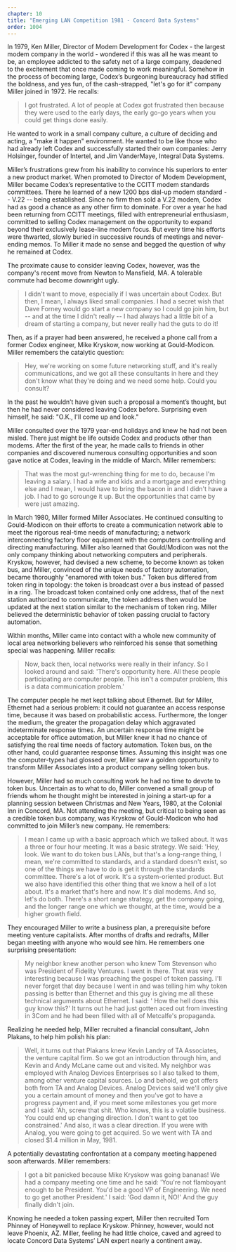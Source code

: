 ```yaml
---
chapter: 10
title: "Emerging LAN Competition 1981 - Concord Data Systems"
order: 1004
---
```


In 1979, Ken Miller, Director of Modem Development for Codex - the largest modem company in the world - wondered if this was all he was meant to be, an employee addicted to the safety net of a large company, deadened to the excitement that once made coming to work meaningful. Somehow in the process of becoming large, Codex’s burgeoning bureaucracy had stifled the boldness, and yes fun, of the cash-strapped, "let's go for it" company Miller joined in 1972. He recalls:

>I got frustrated. A lot of people at Codex got frustrated then because they were used to the early days, the early go-go years when you could get things done easily.

He wanted to work in a small company culture, a culture of deciding and acting, a "make it happen" environment. He wanted to be like those who had already left Codex and successfully started their own companies: Jerry Holsinger, founder of Intertel, and Jim VanderMaye, Integral Data Systems.

Miller’s frustrations grew from his inability to convince his superiors to enter a new product market. When promoted to Director of Modem Development, Miller became Codex’s representative to the CCITT modem standards committees. There he learned of a new 1200 bps dial-up modem standard -- V.22 -- being established. Since no firm then sold a V.22 modem, Codex had as good a chance as any other firm to dominate. For over a year he had been returning from CCITT meetings, filled with entrepreneurial enthusiasm, committed to selling Codex management on the opportunity to expand beyond their exclusively lease-line modem focus. But every time his efforts were thwarted, slowly buried in successive rounds of meetings and never-ending memos. To Miller it made no sense and begged the question of why he remained at Codex.

The proximate cause to consider leaving Codex, however, was the company's recent move from Newton to Mansfield, MA. A tolerable commute had become downright ugly.

>I didn't want to move, especially if I was uncertain about Codex. But then, I mean, I always liked small companies. I had a secret wish that Dave Forney would go start a new company so I could go join him, but -- and at the time I didn't really -- I had always had a little bit of a dream of starting a company, but never really had the guts to do it!

Then, as if a prayer had been answered, he received a phone call from a former Codex engineer, Mike Kryskow, now working at Gould-Modicon. Miller remembers the catalytic question:

>Hey, we're working on some future networking stuff, and it's really communications, and we got all these consultants in here and they don't know what they're doing and we need some help. Could you consult?

In the past he wouldn’t have given such a proposal a moment’s thought, but then he had never considered leaving Codex before. Surprising even himself, he said: "O.K., I'll come up and look."

Miller consulted over the 1979 year-end holidays and knew he had not been misled. There just might be life outside Codex and products other than modems. After the first of the year, he made calls to friends in other companies and discovered numerous consulting opportunities and soon gave notice at Codex, leaving in the middle of March. Miller remembers:

>That was the most gut-wrenching thing for me to do, because I'm leaving a salary. I had a wife and kids and a mortgage and everything else and I mean, I would have to bring the bacon in and I didn't have a job. I had to go scrounge it up. But the opportunities that came by were just amazing.

In March 1980, Miller formed Miller Associates. He continued consulting to Gould-Modicon on their efforts to create a communication network able to meet the rigorous real-time needs of manufacturing; a network interconnecting factory floor equipment with the computers controlling and directing manufacturing. Miller also learned that Gould/Modicon was not the only company thinking about networking computers and peripherals. Kryskow, however, had devised a new scheme, to become known as token bus, and Miller, convinced of the unique needs of factory automation, became thoroughly "enamored with token bus." Token bus differed from token ring in topology: the token is broadcast over a bus instead of passed in a ring. The broadcast token contained only one address, that of the next station authorized to communicate, the token address then would be updated at the next station similar to the mechanism of token ring. Miller believed the deterministic behavior of token passing crucial to factory automation.

Within months, Miller came into contact with a whole new community of local area networking believers who reinforced his sense that something special was happening. Miller recalls:

>Now, back then, local networks were really in their infancy. So I looked around and said: 'There's opportunity here. All these people participating are computer people. This isn't a computer problem, this is a data communication problem.'

The computer people he met kept talking about Ethernet. But for Miller, Ethernet had a serious problem: it could not guarantee an access response time, because it was based on probabilistic access. Furthermore, the longer the medium, the greater the propagation delay which aggravated indeterminate response times. An uncertain response time might be acceptable for office automation, but Miller knew it had no chance of satisfying the real time needs of factory automation. Token bus, on the other hand, could guarantee response times. Assuming this insight was one the computer-types had glossed over, Miller saw a golden opportunity to transform Miller Associates into a product company selling token bus.

However, Miller had so much consulting work he had no time to devote to token bus. Uncertain as to what to do, Miller convened a small group of friends whom he thought might be interested in joining a start-up for a planning session between Christmas and New Years, 1980, at the Colonial Inn in Concord, MA. Not attending the meeting, but critical to being seen as a credible token bus company, was Kryskow of Gould-Modicon who had committed to join Miller’s new company. He remembers:

>I mean I came up with a basic approach which we talked about. It was a three or four hour meeting. It was a basic strategy. We said: 'Hey, look. We want to do token bus LANs, but that's a long-range thing, I mean, we're committed to standards, and a standard doesn't exist, so one of the things we have to do is get it through the standards committee. There's a lot of work. It's a system-oriented product. But we also have identified this other thing that we know a hell of a lot about. It's a market that's here and now. It's dial modems. And so, let's do both. There's a short range strategy, get the company going, and the longer range one which we thought, at the time, would be a higher growth field.

They encouraged Miller to write a business plan, a prerequisite before meeting venture capitalists. After months of drafts and redrafts, Miller began meeting with anyone who would see him. He remembers one surprising presentation:

>My neighbor knew another person who knew Tom Stevenson who was President of Fidelity Ventures. I went in there. That was very interesting because I was preaching the gospel of token passing. I'll never forget that day because I went in and was telling him why token passing is better than Ethernet and this guy is giving me all these technical arguments about Ethernet. I said: ' How the hell does this guy know this?' It turns out he had just gotten aced out from investing in 3Com and he had been filled with all of Metcalfe's propaganda.

Realizing he needed help, Miller recruited a financial consultant, John Plakans, to help him polish his plan:

>Well, it turns out that Plakans knew Kevin Landry of TA Associates, the venture capital firm. So we got an introduction through him, and Kevin and Andy McLane came out and visited. My neighbor was employed with Analog Devices Enterprises so I also talked to them, among other venture capital sources. Lo and behold, we got offers both from TA and Analog Devices. Analog Devices said we'll only give you a certain amount of money and then you've got to have a progress payment and, if you meet some milestones you get more and I said: 'Ah, screw that shit. Who knows, this is a volatile business. You could end up changing direction. I don't want to get too constrained.' And also, it was a clear direction. If you were with Analog, you were going to get acquired. So we went with TA and closed $1.4 million in May, 1981.

A potentially devastating confrontation at a company meeting happened soon afterwards. Miller remembers:

>I got a bit panicked because Mike Kryskow was going bananas! We had a company meeting one time and he said: 'You're not flamboyant enough to be President. You'd be a good VP of Engineering. We need to go get another President.' I said: 'God damn it, NO!' And the guy finally didn't join.

Knowing he needed a token passing expert, Miller then recruited Tom Phinney of Honeywell to replace Kryskow. Phinney, however, would not leave Phoenix, AZ. Miller, feeling he had little choice, caved and agreed to locate Concord Data Systems’ LAN expert nearly a continent away.
